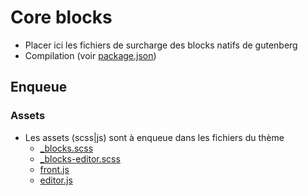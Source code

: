 # Core blocks

- Placer ici les fichiers de surcharge des blocks natifs de gutenberg
- Compilation (voir [package.json](../../../../../../package.json))

## Enqueue

### Assets

- Les assets (scss|js) sont à enqueue dans les fichiers du thème
    - [_blocks.scss](../../../assets/scss/components/blocks/_blocks.scss)
    - [_blocks-editor.scss](../../../assets/scss/components/blocks/_blocks-editor.scss)
    - [front.js](../../../assets/js/front.js)
    - [editor.js](../../../assets/js/editor.js)

